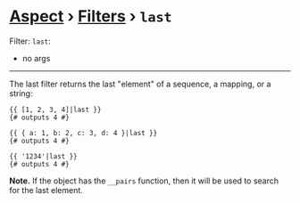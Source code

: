 [Aspect](./../../readme.md) › [Filters](./../filters.md) › `last`
===============

<!-- {% raw %} -->

Filter: `last`:
* no args

---

The last filter returns the last "element" of a sequence, a mapping, or a string:

```twig
{{ [1, 2, 3, 4]|last }}
{# outputs 4 #}

{{ { a: 1, b: 2, c: 3, d: 4 }|last }}
{# outputs 4 #}

{{ '1234'|last }}
{# outputs 4 #}
```

**Note.** If the object has the `__pairs` function, then it will be used to search for the last element.

<!-- {% endraw %} -->